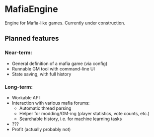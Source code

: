# MafiaEngine
Engine for Mafia-like games. Currently under construction.

## Planned features
### Near-term:
- General definition of a mafia game (via config)
- Runnable GM tool with command-line UI
- State saving, with full history


### Long-term:
- Workable API
- Interaction with various mafia forums:
	- Automatic thread parsing
	- Helper for modding/GM-ing (player statistics, vote counts, etc.)
	- Searchable history, i.e. for machine learning tasks
- ???
- Profit (actually probably not)